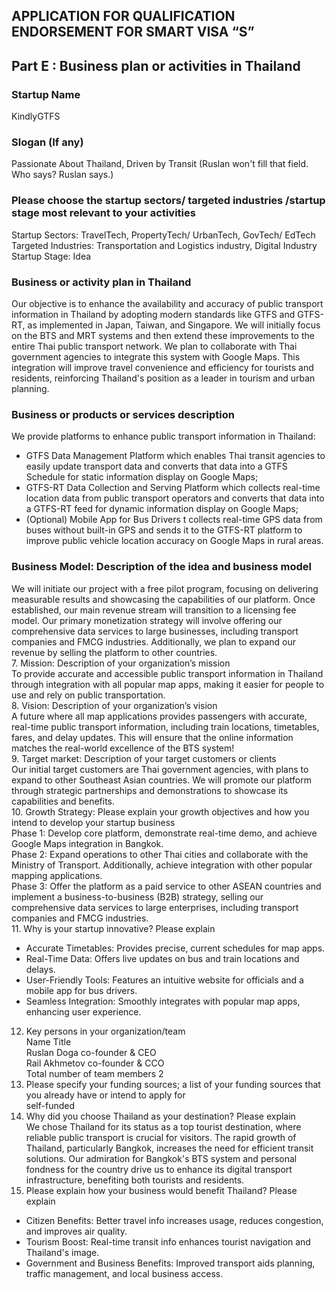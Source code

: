 ## APPLICATION FOR QUALIFICATION ENDORSEMENT FOR SMART VISA “S”

## Part E : Business plan or activities in Thailand

### Startup Name  

KindlyGTFS

### Slogan (If any)  

Passionate About Thailand, Driven by Transit (Ruslan won't fill that field. Who says? Ruslan says.)

### Please choose the startup sectors/ targeted industries /startup stage most relevant to your activities  

Startup Sectors: TravelTech, PropertyTech/ UrbanTech, GovTech/ EdTech  
Targeted Industries: Transportation and Logistics industry, Digital Industry  
Startup Stage: Idea

### Business or activity plan in Thailand  
Our objective is to enhance the availability and accuracy of public transport information in Thailand by adopting modern standards like GTFS and GTFS-RT, as implemented in Japan, Taiwan, and Singapore. We will initially focus on the BTS and MRT systems and then extend these improvements to the entire Thai public transport network.
We plan to collaborate with Thai government agencies to integrate this system with Google Maps. This integration will improve travel convenience and efficiency for tourists and residents, reinforcing Thailand's position as a leader in tourism and urban planning.  

### Business or products or services description  

We provide platforms to enhance public transport information in Thailand:  
- GTFS Data Management Platform which enables Thai transit agencies to easily update transport data and converts that data into a GTFS Schedule for static information display on Google Maps; 
- GTFS-RT Data Collection and Serving Platform which collects real-time location data from public transport operators and converts that data into a GTFS-RT feed for dynamic information display on Google Maps;
- (Optional) Mobile App for Bus Drivers t collects real-time GPS data from buses without built-in GPS and sends it to the GTFS-RT platform to improve public vehicle location accuracy on Google Maps in rural areas.

### Business Model: Description of the idea and business model
We will initiate our project with a free pilot program, focusing on delivering measurable results and showcasing the capabilities of our platform. Once established, our main revenue stream will transition to a licensing fee model. Our primary monetization strategy will involve offering our comprehensive data services to large businesses, including transport companies and FMCG industries. Additionally, we plan to expand our revenue by selling the platform to other countries.  
7. Mission: Description of your organization’s mission  
To provide accurate and accessible public transport information in Thailand through integration with all popular map apps, making it easier for people to use and rely on public transportation.  
8. Vision: Description of your organization’s vision  
A future where all map applications provides passengers with accurate, real-time public transport information, including train locations, timetables, fares, and delay updates. This will ensure that the online information matches the real-world excellence of the BTS system!  
9. Target market: Description of your target customers or clients  
Our initial target customers are Thai government agencies, with plans to expand to other Southeast Asian countries. We will promote our platform through strategic partnerships and demonstrations to showcase its capabilities and benefits.  
10. Growth Strategy: Please explain your growth objectives and how you intend to develop your startup business  
Phase 1: Develop core platform, demonstrate real-time demo, and achieve Google Maps integration in Bangkok.  
Phase 2: Expand operations to other Thai cities and collaborate with the Ministry of Transport. Additionally, achieve integration with other popular mapping applications.  
Phase 3: Offer the platform as a paid service to other ASEAN countries and implement a business-to-business (B2B) strategy, selling our comprehensive data services to large enterprises, including transport companies and FMCG industries.  
11. Why is your startup innovative? Please explain  
- Accurate Timetables: Provides precise, current schedules for map apps.  
- Real-Time Data: Offers live updates on bus and train locations and delays.  
- User-Friendly Tools: Features an intuitive website for officials and a mobile app for bus drivers.  
- Seamless Integration: Smoothly integrates with popular map apps, enhancing user experience.  
12. Key persons in your organization/team  
Name Title  
Ruslan Doga co-founder & CEO  
Rail Akhmetov co-founder & CCO  
Total number of team members 2  
13. Please specify your funding sources; a list of your funding sources that you already have or intend to apply for  
self-funded  
14. Why did you choose Thailand as your destination? Please explain  
We chose Thailand for its status as a top tourist destination, where reliable public transport is crucial for visitors. The rapid growth of Thailand, particularly Bangkok, increases the need for efficient transit solutions. Our admiration for Bangkok's BTS system and personal fondness for the country drive us to enhance its digital transport infrastructure, benefiting both tourists and residents.  
15. Please explain how your business would benefit Thailand? Please explain  
- Citizen Benefits: Better travel info increases usage, reduces congestion, and improves air quality.  
- Tourism Boost: Real-time transit info enhances tourist navigation and Thailand's image.  
- Government and Business Benefits: Improved transport aids planning, traffic management, and local business access.  
